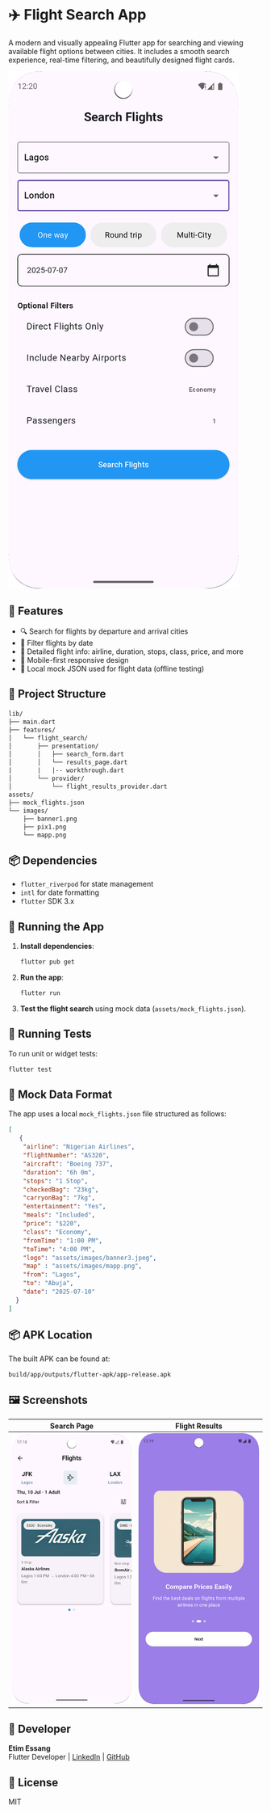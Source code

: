 # ✈️ Flight Search App

A modern and visually appealing Flutter app for searching and viewing available flight options between cities. It includes a smooth search experience, real-time filtering, and beautifully designed flight cards.

![Banner](screenshots/screen3.png)

## 🚀 Features

- 🔍 Search for flights by departure and arrival cities
- 📅 Filter flights by date
- 🧾 Detailed flight info: airline, duration, stops, class, price, and more
- 📱 Mobile-first responsive design
- 💾 Local mock JSON used for flight data (offline testing)

## 📂 Project Structure

```
lib/
├── main.dart
├── features/
│   └── flight_search/
│       ├── presentation/
│       │   ├── search_form.dart
│       │   └── results_page.dart
|       |   |-- workthrough.dart
│       └── provider/
│           └── flight_results_provider.dart
assets/
├── mock_flights.json
└── images/
    ├── banner1.png
    ├── pix1.png
    └── mapp.png
```

## 📦 Dependencies

- `flutter_riverpod` for state management
- `intl` for date formatting
- `flutter` SDK 3.x

## 🧪 Running the App

1. **Install dependencies**:
   ```bash
   flutter pub get
   ```

2. **Run the app**:
   ```bash
   flutter run
   ```

3. **Test the flight search** using mock data (`assets/mock_flights.json`).

## 🧪 Running Tests

To run unit or widget tests:
```bash
flutter test
```

## 📝 Mock Data Format

The app uses a local `mock_flights.json` file structured as follows:

```json
[
   {
    "airline": "Nigerian Airlines",
    "flightNumber": "AS320",
    "aircraft": "Boeing 737",
    "duration": "6h 0m",
    "stops": "1 Stop",
    "checkedBag": "23kg",
    "carryonBag": "7kg",
    "entertainment": "Yes",
    "meals": "Included",
    "price": "$220",
    "class": "Economy",
    "fromTime": "1:00 PM",
    "toTime": "4:00 PM",
    "logo": "assets/images/banner3.jpeg",
    "map" : "assets/images/mapp.png",
    "from": "Lagos",
    "to": "Abuja",
    "date": "2025-07-10"
  }
]
```

## 📦 APK Location
The built APK can be found at:
```
build/app/outputs/flutter-apk/app-release.apk
```

## 🖼 Screenshots

| Search Page | Flight Results |
|-------------|----------------|
| ![Search](screenshots/screen1.png) | ![Results](screenshots/screen2.png) |

## 📝 Developer

**Etim Essang**  
Flutter Developer | [LinkedIn](https://www.linkedin.com/in/etim-essang-6bb637a7/) | [GitHub](https://github.com/demsoft)
## 📄 License
MIT

